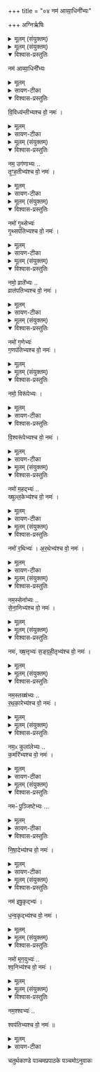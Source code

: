 +++
title = "०४ नम॑ आव्या॒धिनी᳚भ्यः"

+++
अग्निर्ऋषिः
<details><summary>मूलम् (संयुक्तम्)</summary>

नम॑ आव्या॒धिनी᳚भ्यो वि॒विध्य॑न्तीभ्यश्च वो॒ नमो॒ नम॒ उग॑णाभ्यस्तृꣳह॒तीभ्य॑श्च वो॒ नमो॒ नमो॑ गृ॒थ्सेभ्यो॑ गृ॒थ्सप॑तिभ्यश्च वो॒ नमो॒ नमो॒ व्राते᳚भ्यो॒ व्रात॑पतिभ्यश्च वो॒ नमो॒ नमो॑ ग॒णेभ्यो॑ ग॒णप॑तिभ्यश्च वो॒ नमो॒ नमो॒ विरू॑पेभ्यो वि॒श्वरू॑पेभ्यश्च वो॒ नमो॒ नमो॑ म॒हद्भ्यः॑ ख्षुल्ल॒केभ्य॑श्च वो॒ नमो॒ नमो॑ र॒थिभ्यो॑ऽर॒थेभ्य॑श्च वो॒ नमो॒ नमो॒ रथे᳚भ्यः [9]  रथ॑पतिभ्यश्च वो॒ नमो॒ नम॒स्सेना᳚भ्यस्सेना॒निभ्य॑श्च वो॒ नमो॒ नमः॑ ख्ष॒त्तृभ्य॑स्सङ्ग्रही॒तृभ्य॑श्च वो॒ नमो॒ नम॒स्तख्ष॑भ्यो रथका॒रेभ्य॑श्च वो॒ नमो॒ नम॒ᳵ कुला॑लेभ्यᳵ क॒र्मारे᳚भ्यश्च वो॒ नमो॒ नमᳶ॑ पु॒ञ्जिष्टे᳚भ्यो निषा॒देभ्य॑श्च वो॒ नमो॒ नम॑ इषु॒कृद्भ्यो॑ धन्व॒कृद्भ्य॑श्च वो॒ नमो॒ नमो॑ मृग॒युभ्य॑श्श्व॒निभ्य॑श्च वो॒ नमो॒ नम॒श्श्वभ्य॒श्श्वप॑तिभ्यश्च वो॒ नमः॑ ॥ [10]  
</details>

<details><summary>मूलम् (संयुक्तम्)</summary>

नम॑ आव्या॒धिनी᳚भ्यो वि॒विध्य॑न्तीभ्यश्च वो॒ नमः॑ ।
</details>

<details open><summary>विश्वास-प्रस्तुतिः</summary>

नम॑ आव्या॒धिनी᳚भ्यः  
</details>

<details><summary>मूलम्</summary>

नम॑ आव्या॒धिनी᳚भ्यः  
</details>

<details><summary>सायण-टीका</summary>

२१२२ (अथ चतुर्थाष्टके पञ्चमप्रपाठके चतुर्थोऽनुवाकः)।  
तृतीयानुवाके यान्युभयतोनमस्कारणि यजूंष्युक्तानि तेभ्योऽन्यानि कानिचिदुभयतोनमस्काराणि यजूंषि चतुर्थेऽभिधीयन्ते।  
तत्र प्रथमं यजुराह— नम आव्याधिनीभ्य इति।  
आ समन्ताद्वेद्धुं शक्ताः स्रीमूर्तय आब्याधिन्यः।
</details>

<details open><summary>विश्वास-प्रस्तुतिः</summary>

वि॒विध्य॑न्तीभ्यश्च वो॒ नमः॑ ।
</details>

<details><summary>मूलम्</summary>

वि॒विध्य॑न्तीभ्यश्च वो॒ नमः॑ ।
</details>

<details><summary>सायण-टीका</summary>

विशेषेण वेद्धुं शक्ता विवध्यन्त्यस्ताभ्यो नमः।  
</details>

<details><summary>मूलम् (संयुक्तम्)</summary>

नम॒ उग॑णाभ्यस्तृꣳह॒तीभ्य॑श्च वो॒ नमः॑ ।
</details>

<details open><summary>विश्वास-प्रस्तुतिः</summary>

नम॒ उग॑णाभ्यः ..   
तृ॒ꣳ॒ह॒तीभ्य॑श्च  वो॒ नमः॑ ।
</details>

<details><summary>मूलम्</summary>

नम॒ उग॑णाभ्यः ..   
तृ॒ꣳ॒ह॒तीभ्य॑श्च  वो॒ नमः॑ ।
</details>

<details><summary>सायण-टीका</summary>

अथ द्वितीयं यजुराह— नम उगणाभ्य इति।  
उत्कृष्टगणरूपाः सप्तमातृकाद्याः स्त्रिय उगणाः, हिंसितुं समर्था दुर्गाद्या उग्रदेवतास्तृंहत्यस्ताभ्यो नमः।  
</details>

<details><summary>मूलम् (संयुक्तम्)</summary>

नमो॑ गृ॒थ्सेभ्यो॑ गृ॒थ्सप॑तिभ्यश्च वो॒ नमः॑
</details>

<details open><summary>विश्वास-प्रस्तुतिः</summary>

नमो॑ गृ॒थ्सेभ्यः॑   
गृ॒थ्सप॑तिभ्यश्च वो॒ नमः॑ ।
</details>

<details><summary>मूलम्</summary>

नमो॑ गृ॒थ्सेभ्यः॑   
गृ॒थ्सप॑तिभ्यश्च वो॒ नमः॑ ।
</details>

<details><summary>सायण-टीका</summary>

अथ तृतीयं युजराह— नमो गृत्सेभ्य इति।  
गर्वनशीला गृत्सा विषयलम्पटा इत्यर्थः।  
तेषां पालका गृत्सपतयस्तेभ्यो नमः।  
</details>

<details><summary>मूलम् (संयुक्तम्)</summary>

नमो॒ व्राते᳚भ्यो॒ व्रात॑पतिभ्यश्च वो॒ नमः॑ ।
</details>

<details open><summary>विश्वास-प्रस्तुतिः</summary>

नमो॒ व्राते᳚भ्यः  ..   
व्रात॑पतिभ्यश्च वो॒ नमः॑ ।
</details>

<details><summary>मूलम्</summary>

नमो॒ व्राते᳚भ्यः  ..   
व्रात॑पतिभ्यश्च वो॒ नमः॑ ।
</details>

<details><summary>सायण-टीका</summary>

अथ चतुर्थं यजुराह— नमो व्रातेभ्य इति।  
नानाजातीयानां संघा व्रातास्तेषां पालका व्रातपतयस्तेभ्यो नमः।  
</details>

<details><summary>मूलम् (संयुक्तम्)</summary>

नमो॑ ग॒णेभ्यो॑ ग॒णप॑तिभ्यश्च वो॒ नमः॑ ।
</details>

<details open><summary>विश्वास-प्रस्तुतिः</summary>

नमो॑ ग॒णेभ्यः॑   
ग॒णप॑तिभ्यश्च वो॒ नमः॑ ।
</details>

<details><summary>मूलम्</summary>

नमो॑ ग॒णेभ्यः॑   
ग॒णप॑तिभ्यश्च वो॒ नमः॑ ।
</details>

<details><summary>मूलम् (संयुक्तम्)</summary>

नमो॒ विरू॑पेभ्यो वि॒श्वरू॑पेभ्यश्च वो॒ नमः॑ ।
</details>

<details open><summary>विश्वास-प्रस्तुतिः</summary>

नमो॒ विरू॑पेभ्यः ।
</details>

<details><summary>मूलम्</summary>

नमो॒ विरू॑पेभ्यः ।
</details>

<details><summary>सायण-टीका</summary>

अथ पञ्चमं यजुराह— नमो विरूपेभ्य इति।  
विरूपा विकृतरूपा नग्नमुण्डादयः।  
</details>

<details open><summary>विश्वास-प्रस्तुतिः</summary>

वि॒श्वरू॑पेभ्यश्च वो॒ नमः॑ ।
</details>

<details><summary>मूलम्</summary>

वि॒श्वरू॑पेभ्यश्च वो॒ नमः॑ ।
</details>

<details><summary>सायण-टीका</summary>

विश्वरूपा स्तुरंगगजवक्त्रादिनानाविधरूपधारिणो भृत्यास्तेभ्यो नमः।  
</details>

<details><summary>मूलम् (संयुक्तम्)</summary>

नमो॑ म॒हद्भ्यः॑, ख्षुल्ल॒केभ्य॑श्च वो॒ नमः॑
</details>

<details open><summary>विश्वास-प्रस्तुतिः</summary>

नमो॑ म॒हद्भ्यः॑  ..    
ख्षुल्ल॒केभ्य॑श्च वो॒ नमः॑ ।
</details>

<details><summary>मूलम्</summary>

नमो॑ म॒हद्भ्यः॑  ..    
ख्षुल्ल॒केभ्य॑श्च वो॒ नमः॑ ।
</details>

<details><summary>सायण-टीका</summary>

अथ ....... +++(अत्र षष्टं यजुर् इत्यादिः टीकाभागः न  लब्धः )+++
</details>

<details><summary>मूलम् (संयुक्तम्)</summary>

नमो॑ र॒थिभ्यो॑ऽर॒थेभ्य॑श्च वो॒ नमः॑ ।
</details>

<details open><summary>विश्वास-प्रस्तुतिः</summary>

नमो॑  र॒थिभ्यः॑ ।
अ॒र॒थेभ्य॑श्च वो॒ नमः॑ ।
</details>

<details><summary>मूलम्</summary>

नमो॑  र॒थिभ्यः॑ ।
अ॒र॒थेभ्य॑श्च वो॒ नमः॑ ।
</details>

<details><summary>सायण-टीका</summary>

अथ सप्तमं यजुराह— नमो रथिभ्य इति।  
रथमारूढा रथिनस्तद्रहिता अरथास्तेभ्यो नमः।  
</details>

<details><summary>मूलम् (संयुक्तम्)</summary>

नम॒स्सेना᳚भ्यस्सेना॒निभ्य॑श्च वो॒ नमः॑ ।
</details>

<details open><summary>विश्वास-प्रस्तुतिः</summary>

नम॒स्सेना᳚भ्यः  ..   
से॒ना॒निभ्य॑श्च वो॒ नमः॑ ।
</details>

<details><summary>मूलम्</summary>

नम॒स्सेना᳚भ्यः  ..   
से॒ना॒निभ्य॑श्च वो॒ नमः॑ ।
</details>

<details><summary>मूलम् (संयुक्तम्)</summary>

नमः॑ ख्ष॒त्तृभ्य॑स्सङ्ग्रही॒तृभ्य॑श्च वो॒ नमः॑ ।
</details>

<details open><summary>विश्वास-प्रस्तुतिः</summary>

नमः॑, ख्ष॒त्तृभ्यः॑
स॒ङ्ग्र॒ही॒तृभ्य॑श्च वो॒ नमः॑ ।
</details>

<details><summary>मूलम्</summary>

नमः॑, ख्ष॒त्तृभ्यः॑
स॒ङ्ग्र॒ही॒तृभ्य॑श्च वो॒ नमः॑ ।
</details>

<details><summary>मूलम् (संयुक्तम्)</summary>

नम॒स्तख्ष॑भ्यो रथका॒रेभ्य॑श्च वो॒ नमः॑
</details>

<details open><summary>विश्वास-प्रस्तुतिः</summary>

नम॒स्तख्ष॑भ्यः ..   
र॒थ॒का॒रेभ्य॑श्च वो॒ नमः॑ ।
</details>

<details><summary>मूलम्</summary>

नम॒स्तख्ष॑भ्यः ..   
र॒थ॒का॒रेभ्य॑श्च वो॒ नमः॑ ।
</details>

<details><summary>मूलम् (संयुक्तम्)</summary>

नम॒ᳵ कुला॑लेभ्यᳵ क॒र्मारे᳚भ्यश्च वो॒ नमः॑
</details>

<details open><summary>विश्वास-प्रस्तुतिः</summary>

नम॒ᳵ कुला॑लेभ्यः  ..   
क॒र्मारे᳚भ्यश्च वो॒ नमः॑ ।
</details>

<details><summary>मूलम्</summary>

नम॒ᳵ कुला॑लेभ्यः  ..   
क॒र्मारे᳚भ्यश्च वो॒ नमः॑ ।
</details>

<details><summary>सायण-टीका</summary>

अथ नवममारभ्य सप्तदशपर्यन्तानि स्पष्टार्थानि यजूंष्याह— नमो रथेभ्य इति।   
</details>

<details><summary>मूलम् (संयुक्तम्)</summary>

नमᳶ॑ पु॒ञ्जिष्टे᳚भ्यो निषा॒देभ्य॑श्च वो॒ नमः॑ ।
</details>

<details open><summary>विश्वास-प्रस्तुतिः</summary>

नमᳶ॑ पु॒ञ्जिष्टेभ्यः  ...
</details>

<details><summary>मूलम्</summary>

नमᳶ॑ पु॒ञ्जिष्टेभ्यः  ...
</details>

<details><summary>सायण-टीका</summary>

पक्षिपुञ्जानां धातकाः पुञ्जिष्टाः।   
</details>

<details open><summary>विश्वास-प्रस्तुतिः</summary>

नि॒षा॒देभ्य॑श्च  वो॒ नमः॑ ।
</details>

<details><summary>मूलम्</summary>

नि॒षा॒देभ्य॑श्च  वो॒ नमः॑ ।
</details>

<details><summary>सायण-टीका</summary>

मत्स्यघातिनो निषादाः।   
</details>

<details><summary>मूलम् (संयुक्तम्)</summary>

नम॑ इषु॒कृद्भ्यो॑ धन्व॒कृद्भ्य॑श्च वो॒ नमः॑ ।
</details>

<details open><summary>विश्वास-प्रस्तुतिः</summary>

नम॑ इषु॒कृद्भ्यः॑ ।   

ध॒न्व॒कृद्भ्य॑श्च वो॒ नमः॑ ।
</details>

<details><summary>मूलम्</summary>

नम॑ इषु॒कृद्भ्यः॑ ।   

ध॒न्व॒कृद्भ्य॑श्च वो॒ नमः॑ ।
</details>

<details><summary>मूलम् (संयुक्तम्)</summary>

नमो॑ मृग॒युभ्य॑श्श्व॒निभ्य॑श्च वो॒ नमः॑ ।
</details>

<details open><summary>विश्वास-प्रस्तुतिः</summary>

नमो॑ मृग॒युभ्यः॑  ..  
श्व॒निभ्य॑श्च वो॒ नमः॑ ।
</details>

<details><summary>मूलम्</summary>

नमो॑ मृग॒युभ्यः॑  ..  
श्व॒निभ्य॑श्च वो॒ नमः॑ ।
</details>

<details><summary>मूलम् (संयुक्तम्)</summary>

नम॒श्श्वभ्य॒श् श्वप॑तिभ्यश्च वो॒ नमः॑ ॥
</details>

<details open><summary>विश्वास-प्रस्तुतिः</summary>

नम॒श्श्वभ्यः॑  ..

श्वप॑तिभ्यश्च वो॒ नमः॑ ॥
</details>

<details><summary>मूलम्</summary>

नम॒श्श्वभ्यः॑  ..

श्वप॑तिभ्यश्च वो॒ नमः॑ ॥
</details>

<details><summary>सायण-टीका</summary>

शुनां गलेषु बद्धानां पाशानां धारकाः श्वनयः।   

अत्र द्वितीयानुवाको लीलार्थदेवतामूर्तिप्राधान्येन स्तोतुं प्रवृतः।    
तृतीयानुवाकश्चोरमूर्तिप्राधान्येन स्तोतुं प्रवृत्तः।  
चतुर्थोऽनुवाको नानाजातिमूर्तिप्राधान्येति विभागो द्रष्टव्यः॥

इति श्रीमत्सायणाचार्यविरचिते माधवीये वेदार्थप्रकाशे कृष्णयजुर्वेदीयतैत्तिरीयसंहिताभाष्ये चतुर्थकाण्डे पञ्चमप्रपाठके चतुर्थोऽनुवाकः ॥    ४॥
</details>

चतुर्थकाण्डे पञ्चमप्रपाठके पञ्चमोऽनुवाकः